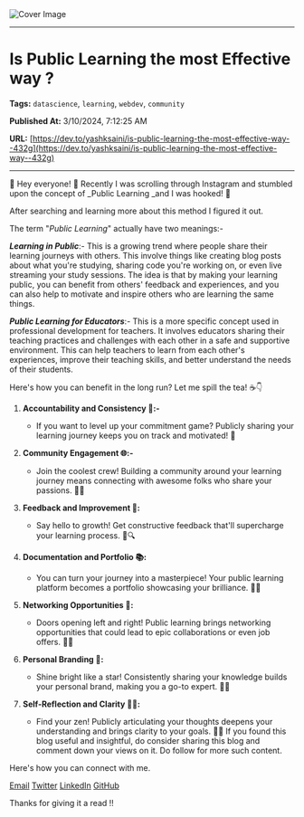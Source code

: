   <img src="https://media2.dev.to/dynamic/image/width=1000,height=420,fit=cover,gravity=auto,format=auto/https%3A%2F%2Fdev-to-uploads.s3.amazonaws.com%2Fuploads%2Farticles%2Flv27e2cwoxfp0qklfh7x.png" alt="Cover Image" />
  <hr />
  
  # Is Public Learning the most Effective way ?
  
  **Tags:** `datascience`, `learning`, `webdev`, `community`

  **Published At:** 3/10/2024, 7:12:25 AM

  **URL:** [https://dev.to/yashksaini/is-public-learning-the-most-effective-way--432g](https://dev.to/yashksaini/is-public-learning-the-most-effective-way--432g)

  <hr />
  🌟 Hey everyone! 🚀 Recently I was scrolling through Instagram and stumbled upon the concept of _Public Learning _and I was hooked! 🤩 

After searching and learning more about this method I figured it out. 

The term "_Public Learning_" actually have two meanings:-

**_Learning in Public_**:- This is a growing trend where people share their learning journeys with others. This involve things like creating blog posts about what you're studying, sharing code you're working on, or even live streaming your study sessions. The idea is that by making your learning public, you can benefit from others' feedback and experiences, and you can also help to motivate and inspire others who are learning the same things.

**_Public Learning for Educators_**:- This is a more specific concept used in professional development for teachers. It involves educators sharing their teaching practices and challenges with each other in a safe and supportive environment. This can help teachers to learn from each other's experiences, improve their teaching skills, and better understand the needs of their students.


Here's how you can benefit in the long run? Let me spill the tea! ☕👇

1. **Accountability and Consistency 📆:-**
   - If you want to level up your commitment game? Publicly sharing your learning journey keeps you on track and motivated! 💪

2. **Community Engagement 🌐:-**
   - Join the coolest crew! Building a community around your learning journey means connecting with awesome folks who share your passions. 🤝💬

3. **Feedback and Improvement 🔄:**
   - Say hello to growth! Get constructive feedback that'll supercharge your learning process. 🚀🔍

4. **Documentation and Portfolio 📚:**
   - You can turn your journey into a masterpiece! Your public learning platform becomes a portfolio showcasing your brilliance. 🌟📖

5. **Networking Opportunities 🤝:**
   - Doors opening left and right! Public learning brings networking opportunities that could lead to epic collaborations or even job offers. 🚪🌐

6. **Personal Branding 🚀:**
   - Shine bright like a star! Consistently sharing your knowledge builds your personal brand, making you a go-to expert. 🌈✨

7. **Self-Reflection and Clarity 🧘‍♀️:**
   - Find your zen! Publicly articulating your thoughts deepens your understanding and brings clarity to your goals. 🌌💭
If you found this blog useful and insightful, do consider sharing this blog and comment down your views on it. Do follow for more such content.


Here's how you can connect with me.

[Email](ys3853428@gmail.com) [Twitter](https://twitter.com/LoneWol56368438) [LinkedIn](https://www.linkedin.com/in/yashksaini/) [GitHub](https://github.com/yashksaini-coder)

Thanks for giving it a read !!    
  